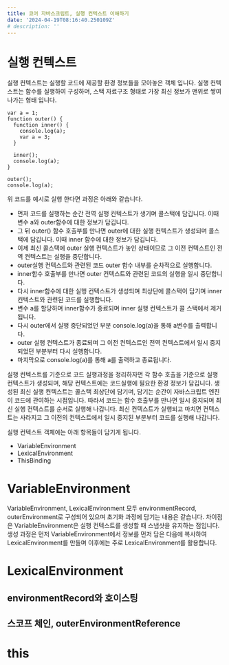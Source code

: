 ```yaml
---
title: 코어 자바스크립트, 실행 컨텍스트 이해하기
date: '2024-04-19T08:16:40.250109Z'
# description: ''
---
```


# 실행 컨텍스트

실행 컨텍스트는 실행할 코드에 제공할 환경 정보들을 모아놓은 객체 입니다.
실행 컨텍스트는 함수를 실행하여 구성하며, 스택 자료구조 형태로 가장 최신 정보가 맨위로 쌓여 나가는 형태 입니다.

```
var a = 1;
function outer() {
  function inner() {
    console.log(a);
    var a = 3;
  }

  inner();
  console.log(a);
}

outer();
console.log(a);
```

위 코드를 예시로 실행 한다면 과정은 아래와 같습니다.

- 먼저 코드를 실행하는 순간 전역 실행 컨텍스트가 생기며 콜스택에 담깁니다. 이때 변수 a와 outer함수에 대한 정보가 담깁니다.
- 그 뒤 outer() 함수 호출부를 만나면 outer에 대한 실행 컨텍스트가 생성되며 콜스택에 담깁니다. 이때 inner 함수에 대한 정보가 담깁니다.
- 이제 최신 콜스택에 outer 실행 컨텍스트가 놓인 상태이므로 그 이전 컨텍스트인 전역 컨텍스트는 실행을 중단합니다.
- outer실행 컨텍스트와 관련된 코드 outer 함수 내부를 순차적으로 실행합니다.
- inner함수 호출부를 만나면 outer 컨텍스트와 관련된 코드의 실행을 일시 중단합니다.
- 다시 inner함수에 대한 실행 컨텍스트가 생성되며 최상단에 콜스택이 담기며 inner컨텍스트와 관련된 코드를 실행합니다.
- 변수 a를 할당하며 inner함수가 종료되며 inner 실행 컨텍스트가 콜 스택에서 제거됩니다.
- 다시 outer에서 실행 중단되었던 부분 console.log(a)을 통해 a변수를 출력합니다.
- outer 실행 컨텍스트가 종료되며 그 이전 컨텍스트인 전역 컨텍스트에서 일시 중지되었던 부분부터 다시 실행합니다.
- 마지막으로 console.log(a)를 통해 a를 출력하고 종료됩니다.

실행 컨텍스트를 기준으로 코드 실행과정을 정리하자면
각 함수 호출을 기준으로 실행 컨텍스트가 생성되며, 해당 컨텍스트에는 코드실행에 필요한 환경 정보가 담깁니다.
생성된 최신 실행 컨텍스트는 콜스택 최상단에 담기며, 담기는 순간이 자바스크립트 엔진이 코드에 관여하는 시점입니다. 따라서 코드는 함수 호출부를 만나면 일시 중지되며 최신 실행 컨텍스트를 순서로 실행해 나갑니다.
최신 컨텍스트가 실행되고 마치면 컨텍스트는 사라지고 그 이전의 컨텍스트에서 일시 중지된 부분부터 코드를 실행해 나갑니다.

실행 컨텍스트 객체에는 아래 항목들이 담기게 됩니다.

- VariableEnvironment
- LexicalEnvironment
- ThisBinding

# VariableEnvironment

VariableEnvironment, LexicalEnvironment 모두 environmentRecord, outerEnvironment로 구성되어 있으며 초기화 과정에 담기는 내용은 같습니다.
차이점은 VariableEnvironment은 실행 컨텍스트를 생성할 때 스냅샷을 유지하는 점입니다.
생성 과정은 먼저 VariableEnvironment에서 정보를 먼저 담은 다음에 복사하여 LexicalEnvironment를 만들며 이후에는 주로 LexicalEnvironment를 활용합니다.

# LexicalEnvironment

## environmentRecord와 호이스팅

## 스코프 체인, outerEnvironmentReference

# this
